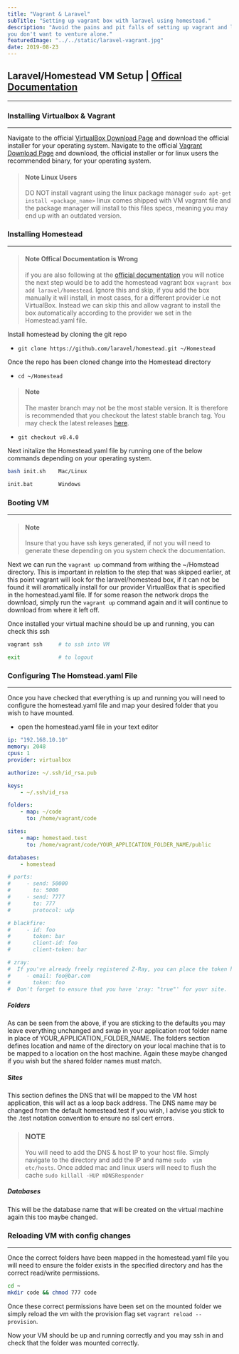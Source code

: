 ```yaml
---
title: "Vagrant & Laravel"
subTitle: "Setting up vagrant box with laravel using homestead."
description: "Avoid the pains and pit falls of setting up vagrant and laravel with homestead, trust me it's a rabbit hole 
you don't want to venture alone."
featuredImage: "../../static/laravel-vagrant.jpg"
date: 2019-08-23
---
```



## Laravel/Homestead VM Setup | [Offical Documentation](https://laravel.com/docs/5.8/homestead)
___

### Installing Virtualbox & Vagrant 
___

Navigate to the official [VirtualBox Download Page](https://www.virtualbox.org/wiki/Downloads) and download the official 
installer for your operating system.
Navigate to the official [Vagrant Download Page](https://www.vagrantup.com/downloads.html) and download, the official 
installer or for linux users the recommended binary, for your operating system.

> #### Note Linux Users
> DO NOT install vagrant using the linux package manager `sudo apt-get install <package_name>` linux comes shipped with 
VM vagrant file and the package manager will install to this files specs, meaning you may end up with an outdated 
version.

### Installing Homestead 
___

> #### Note Offical Documentation is Wrong
> if you are also following at the [official documentation](https://laravel.com/docs/5.8/homestead) you will notice the 
next step would be to add the homestead vagrant box `vagrant box add laravel/homestead`. Ignore this and skip, if you add 
the box manually it will install, in most cases, for a different provider i.e not VirtualBox. Instead we can skip this 
and allow vagrant to install the box automatically according to the provider we set in the Homestead.yaml file.

Install homestead by cloning the git repo 

+ `git clone https://github.com/laravel/homestead.git ~/Homestead`

Once the repo has been cloned change into the Homestead directory

+ `cd ~/Homestead`

>#### Note
>The master branch may not be the most stable version. It is therefore is recommended that you checkout the latest stable 
branch tag. You may check the latest releases [here](https://github.com/laravel/homestead/releases).

+ `git checkout v8.4.0` 

Next initalize the Homestead.yaml file by running one of the below commands depending on your operating system.

```bash
bash init.sh    Mac/Linux

init.bat        Windows
```

### Booting VM 
___

>#### Note
>Insure that you have ssh keys generated, if not you will need to generate these depending on you system check the documentation. 

Next we can run the `vagrant up` command from withing the ~/Homstead directory. This is important in relation to the step 
that was skipped earlier, at this point vagrant will look for the laravel/homestead box, if it can not be found it will 
aromatically install for our provider VirtualBox that is specified in the homestead.yaml file. If for some reason the network 
drops the download, simply run the `vagrant up` command again and it will continue to download from where it left off.

Once installed your virtual machine should be up and running, you can check this ssh

```bash
vagrant ssh     # to ssh into VM

exit            # to logout

```
### Configuring The Homstead.yaml File
___

Once you have checked that everything is up and running you will need to configure the homestead.yaml file and map your
desired folder that you wish to have mounted. 

+ open the homestead.yaml file in your text editor

```YAML
ip: "192.168.10.10"
memory: 2048
cpus: 1
provider: virtualbox

authorize: ~/.ssh/id_rsa.pub

keys:
    - ~/.ssh/id_rsa

folders:
    - map: ~/code
      to: /home/vagrant/code

sites:
    - map: homestaed.test 
      to: /home/vagrant/code/YOUR_APPLICATION_FOLDER_NAME/public

databases:
    - homestead

# ports:
#     - send: 50000
#       to: 5000
#     - send: 7777
#       to: 777
#       protocol: udp

# blackfire:
#     - id: foo
#       token: bar
#       client-id: foo
#       client-token: bar

# zray:
#  If you've already freely registered Z-Ray, you can place the token here.
#     - email: foo@bar.com
#       token: foo
#  Don't forget to ensure that you have 'zray: "true"' for your site.


```
##### Folders 

As can be seen from the above, if you are sticking to the defaults you may leave everything unchanged and swap in your 
application root folder name in place of YOUR_APPLICATION_FOLDER_NAME. The folders section defines location and name of 
the directory on your local machine that is to be mapped to a location on the host machine. Again these maybe changed if 
you wish but the shared folder names must match.

##### Sites

This section defines the DNS that will be mapped to the VM host application, this will act as a loop back address. The DNS name may be changed from the default
homestead.test if you wish, I advise you stick to the .test notation convention to ensure no ssl cert errors.

>### NOTE
> You will need to add the DNS & host IP to your host file. Simply navigate to the directory and add the IP and name `sudo 
vim etc/hosts`. Once added mac and linux users will need to flush the cache `sudo killall -HUP mDNSResponder`

##### Databases

This will be the database name that will be created on the virtual machine again this too maybe changed.

### Reloading VM with config changes
___

Once the correct folders have been mapped in the homestead.yaml file you will need to ensure the folder exists in the 
specified directory and has the correct read/write permissions. 

```bash 
cd ~
mkdir code && chmod 777 code

```

Once these correct permissions have been set on the mounted folder we simply reload the vm with the provision flag set
`vagrant reload --provision`.

Now your VM should be up and running correctly and you may ssh in and check that the folder was mounted correctly.

